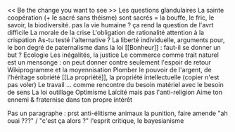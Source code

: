 << Be the change you want to see >>
Les questions glandulaires
La sainte coopération (+ le sacré sans théisme)
	sont sacrés = la bouffe, le fric, le savoir, la biodiversité. pas la vie humaine ? ça rend la question de l'avrt difficile
La morale de la crise
L'obligation de rationalité
	attention à la crispation
As-tu testé l'alternative ?
La liberté individuelle, arguments pour, le bon degré de paternalisme dans la loi
[[Bonheur]] : faut-il se donner un but ? 
Ecologie
Les inégalités, la justice
	Le commerce comme trait naturel est un mensonge : on peut donner contre seulement l'espoir de retour
Wikiprogramme et la moyennisation
Plomber le pouvoir de l'argent, de l'héritage
	sobriété
[[La propriété]], la propriété intellectuelle (copier n'est pas voler)
Le travail
	... comme rencontre du besoin matériel avec le besoin de sens
	La loi outillage
Optimisme
Laïcité mais pas l'anti-religion
Aime ton ennemi & fraternise dans ton propre intérêt

Pas un paragraphe :
	prst
	 anti-élitisme
	animaux
	la punition, faire amende
	"ah ouai ???" / "c'est ça alors ?"
	l'esprit critique, le bayesianisme